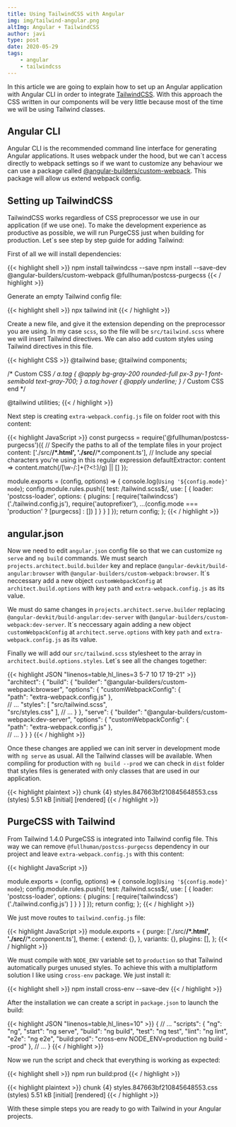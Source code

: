 ```yaml
---
title: Using TailwindCSS with Angular
img: img/tailwind-angular.png
altImg: Angular + TailwindCSS
author: javi
type: post
date: 2020-05-29
tags:
    - angular
    - tailwindcss
---
```


In this article we are going to explain how to set up an Angular application with Angular CLI in order to integrate [TailwindCSS][1]. With this
approach the CSS written in our components will be very little because most of the time we will be using Tailwind classes.

## Angular CLI

Angular CLI is the recommended command line interface for generating Angular applications. It uses webpack under the hood, but we can´t
access directly to webpack settings so if we want to customize any behaviour we can use a package called [@angular-builders/custom-webpack][2].
This package will allow us extend webpack config.

## Setting up TailwindCSS

TailwindCSS works regardless of CSS preprocessor we use in our application (if we use one). To make the development experience as 
productive as possible, we will run PurgeCSS just when building for production. Let´s see step by step guide for adding Tailwind:

First of all we will install dependencies:

{{< highlight shell >}}
npm install tailwindcss --save
npm install --save-dev @angular-builders/custom-webpack @fullhuman/postcss-purgecss
{{< / highlight >}}

Generate an empty Tailwind config file:

{{< highlight shell >}}
npx tailwind init
{{< / highlight >}}

Create a new file, and give it the extension depending on the preprocessor you are using. In my case `scss`, so the file
will be `src/tailwind.scss` where we will insert Tailwind directives. We can also add custom styles using Tailwind directives 
in this file.

{{< highlight CSS >}}
@tailwind base;
@tailwind components;

/* Custom CSS */
a.tag {
    @apply bg-gray-200 rounded-full px-3 py-1 font-semibold text-gray-700;
}
a.tag:hover {
    @apply underline;
}
/* Custom CSS end */

@tailwind utilities;
{{< / highlight >}}

Next step is creating `extra-webpack.config.js` file on folder root with this content:

{{< highlight JavaScript >}}
const purgecss = require('@fullhuman/postcss-purgecss')({
  // Specify the paths to all of the template files in your project
  content: ['./src/**/*.html', './src/**/*.component.ts'],
  // Include any special characters you're using in this regular expression
  defaultExtractor: content => content.match(/[\w-/:]+(?<!:)/g) || []
});

module.exports = (config, options) => {
  console.log(`Using '${config.mode}' mode`);
  config.module.rules.push({
    test: /tailwind\.scss$/,
    use: [
      {
        loader: 'postcss-loader',
        options: {
          plugins: [
            require('tailwindcss')('./tailwind.config.js'),
            require('autoprefixer'),
            ...(config.mode === 'production' ? [purgecss] : [])
          ]
        }
      }
    ]
  });
  return config;
};
{{< / highlight >}}

## angular.json
Now we need to edit `angular.json` config file so that we can customize `ng serve` and `ng build` commands. We must search
`projects.architect.build.builder` key and replace `@angular-devkit/build-angular:browser` with
`@angular-builders/custom-webpack:browser`. It´s neccessary add a new object `customWebpackConfig` at `architect.build.options`
with key `path` and `extra-webpack.config.js` as its value.

We must do same changes in `projects.architect.serve.builder` replacing `@angular-devkit/build-angular:dev-server` with
`@angular-builders/custom-webpack:dev-server`.  It´s neccessary again adding a new object `customWebpackConfig` at `architect.serve.options`
with key `path` and `extra-webpack.config.js` as its value.

Finally we will add our `src/tailwind.scss` stylesheet to the array in `architect.build.options.styles`. Let´s see all the changes together:

{{< highlight JSON "linenos=table,hl_lines=3 5-7 10 17 19-21" >}}
"architect": {
  "build": {
    "builder": "@angular-builders/custom-webpack:browser",
    "options": {
      "customWebpackConfig": {           
        "path": "extra-webpack.config.js"
      },                                 
      // ...
      "styles": [
        "src/tailwind.scss",             
        "src/styles.css"
      ],
    // ...
    }
  },
  "serve": {
    "builder": "@angular-builders/custom-webpack:dev-server",
    "options": {
      "customWebpackConfig": {           
        "path": "extra-webpack.config.js"
      },                                 
    // ...
    }
  }
}
{{< / highlight >}}

Once these changes are applied we can init server in development mode with `ng serve` as usual. All the Tailwind classes will
be available. When compiling for production with `ng build --prod` we can check in `dist` folder that styles files is generated
with only classes that are used in our application.

{{< highlight plaintext >}}
chunk {4} styles.847663bf210845648553.css (styles) 5.51 kB [initial] [rendered]
{{< / highlight >}}

## PurgeCSS with Tailwind
From Tailwind 1.4.0 PurgeCSS is integrated into Tailwind config file. This way we can remove `@fullhuman/postcss-purgecss`
dependency in our project and leave `extra-webpack.config.js` with this content:

{{< highlight JavaScript >}}

module.exports = (config, options) => {
  console.log(`Using '${config.mode}' mode`);
  config.module.rules.push({
    test: /tailwind\.scss$/,
    use: [
      {
        loader: 'postcss-loader',
        options: {
          plugins: [
            require('tailwindcss')('./tailwind.config.js')
          ]
        }
      }
    ]
  });
  return config;
};
{{< / highlight >}}

We just move routes to `tailwind.config.js` file:

{{< highlight JavaScript >}}
module.exports = {
  purge: ['./src/**/*.html', './src/**/*.component.ts'],
  theme: {
    extend: {},
  },
  variants: {},
  plugins: [],
};
{{< / highlight >}}

We must compile with `NODE_ENV` variable set to `production` so that Tailwind automatically purges unused
styles. To achieve this with a multiplatform solution I like using `cross-env` package. We just install it:

{{< highlight shell >}}
npm install cross-env --save-dev
{{< / highlight >}}

After the installation we can create a script in `package.json` to launch the build:

{{< highlight JSON "linenos=table,hl_lines=10" >}}
{
  // ...
  "scripts": {
    "ng": "ng",
    "start": "ng serve",
    "build": "ng build",
    "test": "ng test",
    "lint": "ng lint",
    "e2e": "ng e2e",
    "build:prod": "cross-env NODE_ENV=production ng build --prod"
  },
  // ...
}
{{< / highlight >}}

Now we run the script and check that everything is working as expected:

{{< highlight shell >}}
npm run build:prod
{{< / highlight >}}

{{< highlight plaintext >}}
chunk {4} styles.847663bf210845648553.css (styles) 5.51 kB [initial] [rendered]
{{< / highlight >}}

With these simple steps you are ready to go with Tailwind in your Angular projects.

[1]: https://tailwindcss.com/
[2]: https://www.npmjs.com/package/@angular-builders/custom-webpack
